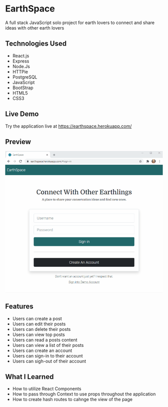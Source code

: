 # EarthSpace

A full stack JavaScript solo project for earth lovers to connect and share ideas with other earth lovers

## Technologies Used

- React.js
- Express
- Node.Js
- HTTPie
- PostgreSQL
- JavaScript
- BootStrap
- HTML5
- CSS3


## Live Demo

Try the application live at https://earthspace.herokuapp.com/

## Preview 
![Live site preview](server/public/images/EarthSpace-live-demo.gif)


## Features

- Users can create a post
- Users can edit their posts
- Users can delete their posts
- Users can view top posts
- Users can read a posts content
- Users can view a list of their posts
- Users can create an account
- Users can sign-in to their account
- Users can sigh-out of their account


## What I Learned

- How to utilize React Components
- How to pass through Context to use props throughout the application
- How to create hash routes to cahnge the view of the page



